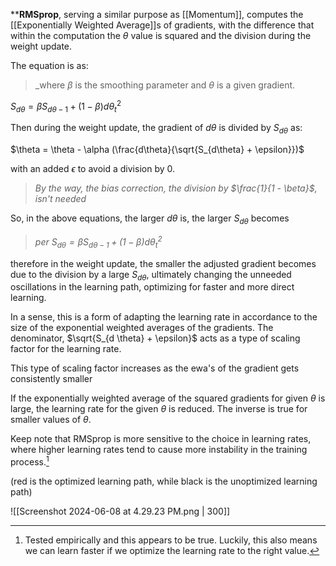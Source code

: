 ****RMSprop**, serving a similar purpose as [[Momentum]], computes the [[Exponentially Weighted Average]]s of gradients, with the difference that within the computation the $\theta$ value is squared and the division during the weight update.

The equation is as:

>_where $\beta$ is the smoothing parameter and $\theta$ is a given gradient.

$S_{d\theta} = \beta S_{d\theta - 1} + (1 - \beta) d\theta_t^2$

Then during the weight update, the gradient of $d\theta$ is divided by $S_{d\theta}$ as:

$\theta = \theta - \alpha (\frac{d\theta}{\sqrt{S_{d\theta} + \epsilon}})$

with an added $\epsilon$ to avoid a division by $0$.

> _By the way, the bias correction, the division by $\frac{1}{1 - \beta}$, isn't needed_

So, in the above equations, the larger $d\theta$ is, the larger $S_{d\theta}$ becomes

> _per $S_{d\theta} = \beta S_{d\theta - 1} + (1 - \beta) d\theta_t^2$_

therefore in the weight update, the smaller the adjusted gradient becomes due to the division by a large $S_{d\theta}$, ultimately changing the unneeded oscillations in the learning path, optimizing for faster and more direct learning.

In a sense, this is a form of adapting the learning rate in accordance to the size of the exponential weighted averages of the gradients. The denominator, $\sqrt{S_{d \theta} + \epsilon}$  acts as a type of scaling factor for the learning rate.

This type of scaling factor increases as the ewa's of the gradient gets consistently smaller

If the exponentially weighted average of the squared gradients for given $\theta$ is large, the learning rate for the given $\theta$ is reduced. The inverse is true for smaller values of $\theta$.

Keep note that RMSprop is more sensitive to the choice in learning rates, where higher learning rates tend to cause more instability in the training process.[^1]

(red is the optimized learning path, while black is the unoptimized learning path)

![[Screenshot 2024-06-08 at 4.29.23 PM.png | 300]]

[^1]: Tested empirically and this appears to be true. Luckily, this also means we can learn faster if we optimize the learning rate to the right value.